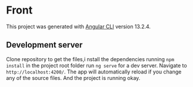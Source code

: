 # Front 

This project was generated with [Angular CLI](https://github.com/angular/angular-cli) version 13.2.4.

## Development server
Clone repository to get the files,i nstall the dependencies running `npm install` in the project root folder
run `ng serve` for a dev server. Navigate to `http://localhost:4200/`. The app will automatically reload if you change any of the source files.
And the project is running okay.




